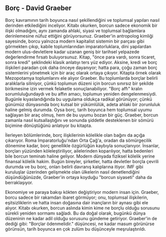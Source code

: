 ## Borç - David Graeber

Borç kavramının tarih boyunca nasıl şekillendiğini ve toplumsal yapıları nasıl derinden etkilediğini inceliyor. Kitabı okurken, borcun sadece ekonomik bir ilişki olmadığını, aynı zamanda ahlaki, siyasi ve toplumsal bağlamlara derinlemesine nüfuz ettiğini görüyorsunuz. Graeber'in antropolog kimliği sayesinde, borcu yalnızca modern kapitalist sistemin bir parçası gibi görmekten çıkıp, kabile toplumlarından imparatorluklara, dini yapılardan modern ulus-devletlere kadar uzanan geniş bir tarihsel yelpazede değerlendirme fırsatı buluyorsunuz. Kitap, "önce para vardı, sonra ticaret, sonra kredi" şeklindeki klasik anlatıyı ters yüz ediyor. Aksine, kredi ve borç ilişkileri paradan çok daha önceye dayanıyor; hatta para, çoğu zaman borç sistemlerini yönetmek için bir araç olarak ortaya çıkıyor. Kitapta örnek olarak Mezopotamya toplumlarını ele alıyor Graeber. Bu toplumlarda borçlar belirli aralıklarla siliniyor, çünkü toplumun düzeni için borcun sınırsız bir şekilde birikmesine izin vermek felaketle sonuçlanabiliyor. "Borç affı" kralın sorumluluğundaydı ve bu affın amacı, toplumun yeniden dengelenmesiydi. Bugünle kıyaslandığında bu uygulama oldukça radikal görünüyor; çünkü günümüz dünyasında borç kutsal bir yükümlülük, adeta ahlaki bir zorunluluk haline gelmiş durumda. Oysa borç, tarih boyunca hem toplumsal uyumu sağlayan bir araç olmuş, hem de bu uyumu bozan bir güç. Graeber, borcun zamanla nasıl kutsallaştığını ve sonunda şiddetle desteklenen bir sömürü biçimine dönüştüğünü anlatıyor bu kitapta.

İlerleyen bölümlerinde, borç ilişkilerinin kölelikle olan bağını da açığa çıkarıyor. Roma İmparatorluğu'ndan Orta Çağ'a, oradan da sömürgecilik dönemine kadar, borç genellikle özgürlüğün kaybıyla sonuçlanıyor. İnsanlar, borçları yüzünden köleleştiriliyor, ailelerinden koparılıyor, hatta bedenleri bile borcun teminatı haline geliyor. Modern dünyada fiziksel kölelik yerine finansal kölelik hakim. Bugün bireyler, şirketler, hatta devletler borçla çevrili durumda ve bu borç, onları belirli davranış kalıplarına itiyor. IMF gibi kuruluşlar üzerinden gelişmekte olan ülkelerin nasıl denetlendiğini düşündüğünüzde, Graeber'in ortaya koyduğu "borcun siyaseti" daha da berraklaşıyor.

Ekonomiye ve paraya bakışı kökten değiştiriyor modern insan için. Graeber, borcu sadece bir rakamdan ibaret görmüyor; onu, toplumsal ilişkilerin, eşitsizliklerin ve hatta insan doğasına dair inançların bir aynası gibi ele alıyor. Kitabı okurken, borcun aslında kimin kime ne borçlu olduğu sorusunu sürekli yeniden sormamı sağladı. Bu da doğal olarak, bugünkü dünya düzeninin ne kadar adil olduğu sorusunu gündeme getiriyor. Graeber'in de dediği gibi: "Borçlar ödenmelidir." düşüncesi, ne kadar masum görünürse görünsün, tarih boyunca en çok zulüm bu düşünceyle meşrulaştırıldı.